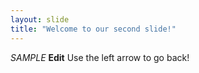 ```yaml
---
layout: slide
title: "Welcome to our second slide!"
---
```

*SAMPLE* **Edit**
Use the left arrow to go back!
